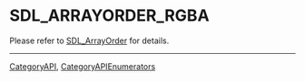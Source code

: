 # SDL_ARRAYORDER_RGBA

Please refer to [SDL_ArrayOrder](SDL_ArrayOrder) for details.

----
[CategoryAPI](CategoryAPI), [CategoryAPIEnumerators](CategoryAPIEnumerators)

